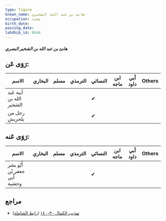 ```yaml
---
type: figure
known_name: هانئ بن عبد الله الشخيري
occupation: محدث
birth_date:
passing_date:
tahdhib_id: 6544
---
```

##### هانئ بن عبد الله بن الشخير البصري

## رَوَى عَن:
| الاسم                    | البخاري | مسلم | الترمذي | النسائي | ابن ماجه | أبي داود | Others |
| ------------------------ | ------- | ---- | ------- | ------- | -------- | -------- | ------ |
| أبيه عَبد الله بن الشخير |         |      |         | ✔       |          |          |        |
| رجل من بلحريش            |         |      |         | ✔       |          |          |        |
## رَوَى عَنه:
| الاسم                         | البخاري | مسلم | الترمذي | النسائي | ابن ماجه | أبي داود | Others |
| ----------------------------- | ------- | ---- | ------- | ------- | -------- | -------- | ------ |
| أَبُو بشر جعفر بْن أَبي وحشية |         |      |         | ✔       |          |          |        |
## مراجع
- [تهذيب الكمال ٣٠-١٤٠](obsidian://open?vault=Tahdhib-al-Kamal&file=Figures/٦٥٤٤-هانئ%20بن%20عبد%20الله%20بن%20الشخير%20البصري) ([رابط الشاملة](https://shamela.ws/book/3722/16206))